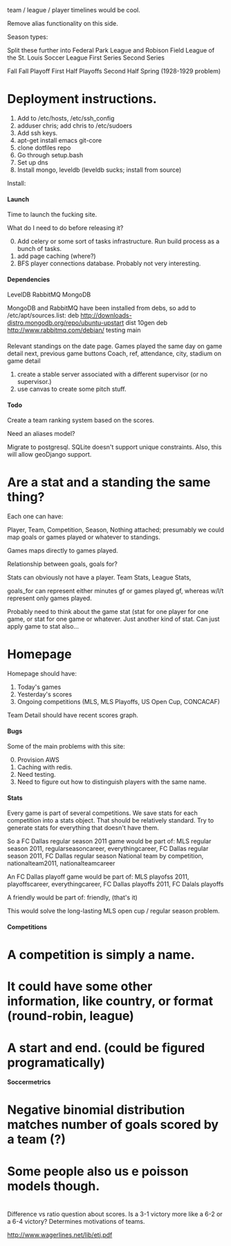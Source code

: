 

team / league / player timelines would be cool.

Remove alias functionality on this side.


Season types:


Split these further into Federal Park League and Robison Field League of the St. Louis Soccer League
First Series
Second Series

Fall
Fall Playoff
First Half
Playoffs
Second Half
Spring
(1928-1929 problem)

# Deployment instructions.
1. Add to /etc/hosts, /etc/ssh_config
2. adduser chris; add chris to /etc/sudoers
3. Add ssh keys.
5. apt-get install emacs git-core
6. clone dotfiles repo
7. Go through setup.bash
8. Set up dns
9. Install mongo, leveldb (leveldb sucks; install from source)


Install: 

#### Launch

Time to launch the fucking site.

What do I need to do before releasing it?

0. Add celery or some sort of tasks infrastructure. Run build process as a bunch of tasks.
2. add page caching (where?)
3. BFS player connections database. Probably not very interesting.



#### Dependencies

LevelDB
RabbitMQ
MongoDB

MongoDB and RabbitMQ have been installed from debs, so add to /etc/apt/sources.list:
deb http://downloads-distro.mongodb.org/repo/ubuntu-upstart dist 10gen
deb http://www.rabbitmq.com/debian/ testing main

####

Relevant standings on the date page.
Games played the same day on game detail 
next, previous game buttons
Coach, ref, attendance, city, stadium on game detail





1. create a stable server associated with a different supervisor (or no supervisor.)
2. use canvas to create some pitch stuff.

#### Todo

Create a team ranking system based on the scores.

Need an aliases model?

Migrate to postgresql. SQLite doesn't support unique constraints. Also, this will allow geoDjango support.

# Are a stat and a standing the same thing?

Each one can have:

Player, Team, Competition, Season, Nothing attached; presumably we could map goals or games played or whatever to standings.

Games maps directly to games played.

Relationship between goals, goals for?

Stats can obviously not have a player. Team Stats, League Stats, 

goals_for can represent either minutes gf or games played gf, whereas w/l/t represent only games played.

Probably need to think about the game stat (stat for one player for one game, or stat for one game or whatever. Just another kind of stat. Can just apply game to stat also...


# Homepage

Homepage should have:
1. Today's games
2. Yesterday's scores
3. Ongoing competitions (MLS, MLS Playoffs, US Open Cup, CONCACAF)


Team Detail should have recent scores graph.


#### Bugs

Some of the main problems with this site:

0. Provision AWS
1. Caching with redis.
2. Need testing.
3. Need to figure out how to distinguish players with the same name.


#### Stats

Every game is part of several competitions. We save stats for each competition into a stats object. That should be relatively standard. 
Try to generate stats for everything that doesn't have them.

So a FC Dallas regular season  2011 game would be part of:
MLS regular season 2011, regularseasoncareer, everythingcareer, FC Dallas regular season 2011, FC Dallas regular season
National team by competition, nationalteam2011, nationalteamcareer

An FC Dallas playoff game would be part of:
MLS playofss 2011, playoffscareer, everythingcareer, FC Dallas playoffs 2011, FC Dalals playoffs

A friendly would be part of:
friendly, (that's it)

This would solve the long-lasting MLS open cup / regular season problem.

#### Competitions 

# A competition is simply a name.
# It could have some other information, like country, or format (round-robin, league)
# A start and end. (could be figured programatically)


#### Soccermetrics

# Negative binomial distribution matches number of goals scored by a team (?)
# Some people also us e poisson models though.
# 
Difference vs ratio question about scores.
Is a 3-1 victory more like a 6-2 or a 6-4 victory?
Determines motivations of teams.

http://www.wagerlines.net/lib/etj.pdf
